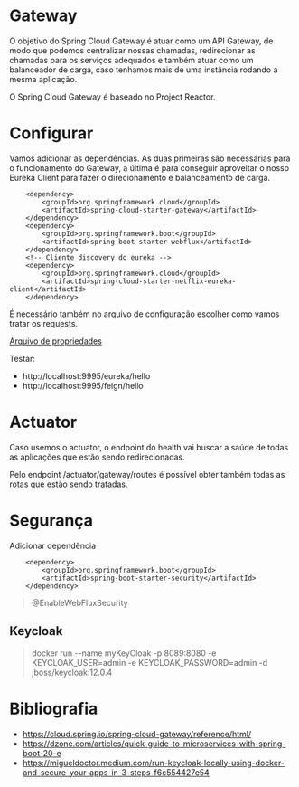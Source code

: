 # Gateway

O objetivo do Spring Cloud Gateway é atuar como um API Gateway, de modo que podemos centralizar nossas chamadas,
redirecionar as chamadas para os serviços adequados e também atuar como um balanceador de carga, caso tenhamos mais de
uma instância rodando a mesma aplicação.

O Spring Cloud Gateway é baseado no Project Reactor.

# Configurar

Vamos adicionar as dependências. As duas primeiras são necessárias para o funcionamento do Gateway, a última é para
conseguir aproveitar o nosso Eureka Client para fazer o direcionamento e balanceamento de carga.

		<dependency>
			<groupId>org.springframework.cloud</groupId>
			<artifactId>spring-cloud-starter-gateway</artifactId>
		</dependency>
		<dependency>
			<groupId>org.springframework.boot</groupId>
			<artifactId>spring-boot-starter-webflux</artifactId>
		</dependency>
		<!-- Cliente discovery do eureka -->
		<dependency>
			<groupId>org.springframework.cloud</groupId>
			<artifactId>spring-cloud-starter-netflix-eureka-client</artifactId>
		</dependency>

É necessário também no arquivo de configuração escolher como vamos tratar os requests.

[Arquivo de propriedades](/src/main/resources/application.yml)

Testar:

* http://localhost:9995/eureka/hello
* http://localhost:9995/feign/hello

# Actuator

Caso usemos o actuator, o endpoint do health vai buscar a saúde de todas as aplicações que estão sendo redirecionadas.

Pelo endpoint /actuator/gateway/routes é possível obter também todas as rotas que estão sendo tratadas.

# Segurança

Adicionar dependência

        <dependency>
            <groupId>org.springframework.boot</groupId>
            <artifactId>spring-boot-starter-security</artifactId>
        </dependency>

> @EnableWebFluxSecurity

## Keycloak

> docker run --name myKeyCloak -p 8089:8080 -e KEYCLOAK_USER=admin -e KEYCLOAK_PASSWORD=admin -d jboss/keycloak:12.0.4

# Bibliografia

* https://cloud.spring.io/spring-cloud-gateway/reference/html/
* https://dzone.com/articles/quick-guide-to-microservices-with-spring-boot-20-e
* https://migueldoctor.medium.com/run-keycloak-locally-using-docker-and-secure-your-apps-in-3-steps-f6c554427e54